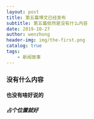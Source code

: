 ```yaml
---
layout: post
title: 第五篇博文已经发布
subtitle: 第五篇依然是没有什么内容
date: 2019-10-27
author: wenzhong
header-img: img/the-first.png
catalog: true
tags:
	- 新闻故事
---
```



### 没有什么内容

#### 也没有啥好说的

##### 占个位置就好